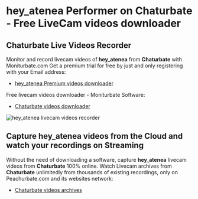 # hey_atenea Performer on Chaturbate - Free LiveCam videos downloader

## Chaturbate Live Videos Recorder

Monitor and record livecam videos of **hey_atenea** from **Chaturbate** with Moniturbate.com
Get a premium trial for free by just and only registering with your Email address:
* [hey_atenea Premium videos downloader](https://moniturbate.com/request-demo-licence-key.html)

Free livecam videos downloader - Moniturbate Software:
* [Chaturbate videos downloader](https://moniturbate.com/moniturbate-download-software.html)

![hey_atenea livecam videos recorder](https://peachurnet.com/templates/moniturbate-software.png)


## Capture hey_atenea videos from the Cloud and watch your recordings on Streaming

Without the need of downloading a software, capture **hey_atenea** livecam videos from **Chaturbate** 100% online.
Watch Livecam archives from **Chaturbate** unlimitedly from thousands of existing recordings, only on Peachurbate.com and its websites network:
* [Chaturbate videos archives](https://peachurnet.com/)